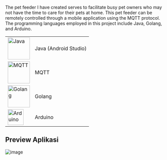 The pet feeder I have created serves to facilitate busy pet owners who may not have the time to care for their pets at home. This pet feeder can be remotely controlled through a mobile application using the MQTT protocol. The programming languages employed in this project include Java, Golang, and Arduino.


<table>
  <tr>
    <!-- Kolom untuk gambar dan teks Java -->
    <td>
      <img src="https://github.com/Damaramon/Arpet-Feeder/assets/128273587/3ab87199-09d9-4c91-abed-f122c3c1a9aa" alt="Java" style="width: 70px; vertical-align: middle;">
    </td>
    <td>
      Java (Android Studio)
    </td>
  </tr>
  <tr>
    <!-- Kolom untuk gambar dan teks MQTT -->
    <td>
      <img src="https://github.com/Damaramon/Arpet-Feeder/assets/128273587/b19d4789-1b84-44e3-aec2-71cc951de088" alt="MQTT" style="width: 70px; vertical-align: middle;">
    </td>
    <td>
      MQTT
    </td>
  </tr>
  <tr>
    <!-- Kolom untuk gambar dan teks Golang -->
    <td>
      <img src="https://github.com/Damaramon/Arpet-Feeder/assets/128273587/1cebfd43-7cb8-4199-9abb-cb25ee0cc6b5" alt="Golang" style="width: 70px; vertical-align: middle;">
    </td>
    <td>
      Golang
    </td>
  </tr>
  <tr>
    <!-- Kolom untuk gambar dan teks Arduino -->
    <td>
      <img src="URL_GAMBAR_ARDUINO" alt="Arduino" style="width: 50px; vertical-align: middle;">
    </td>
    <td>
      Arduino
    </td>
  </tr>
</table>


##  **Preview Aplikasi**
![image](https://github.com/Damaramon/Arpet-Feeder/assets/128273587/315b223c-45a4-4b69-bcbc-1e7ebdf68a75)

